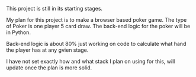 This project is still in its starting stages.



My plan for this project is to make a browser based poker game. The type of Poker is
one player 5 card draw. The back-end logic for the poker will be in Python.

Back-end logic is about 80% just working on code to calculate what hand the player has
at any gvien stage.



I have not set exactly how and what stack I plan on using for this,
will update once the plan is more solid.